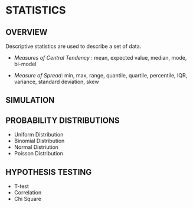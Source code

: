 #                            STATISTICS

## OVERVIEW
Descriptive statistics are used to describe a set of data.
  * _Measures of Central Tendency_ : mean, expected value, median, mode, bi-model


  * _Measure of Spread_: min, max, range, quantile, quartile, percentile, IQR, variance, standard deviation, skew


## SIMULATION



## PROBABILITY DISTRIBUTIONS
  * Uniform Distribution
  * Binomial Distribution
  * Normal Distriution
  * Poisson Distribution

## HYPOTHESIS TESTING
  * T-test
  * Correlation
  * Chi Square
